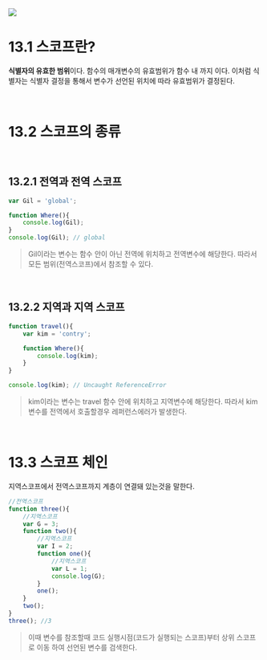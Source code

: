 <img src="https://capsule-render.vercel.app/api?type=waving&color=gradient&customColorList=1&height=200&section=header&text=Chapter13.%20%EC%8A%A4%EC%BD%94%ED%94%84&fontSize=55">

# **13.1 스코프란?**
**식별자의 유효한 범위**이다. 함수의 매개변수의 유효범위가 함수 내 까지 이다. 이처럼 식별자는 식별자 결정을 통해서 변수가 선언된 위치에 따라 유효범위가 결정된다.

<br>

# **13.2 스코프의 종류**

<br>

## **13.2.1 전역과 전역 스코프**
```js
var Gil = 'global';

function Where(){
    console.log(Gil);
}
console.log(Gil); // global
```

>Gil이라는 변수는 함수 안이 아닌 전역에 위치하고 전역변수에 해당한다. 따라서 모든 범위(전역스코프)에서 참조할 수 있다.

<br>

## **13.2.2 지역과 지역 스코프**
```js
function travel(){
    var kim = 'contry';

    function Where(){
        console.log(kim);
    }
}

console.log(kim); // Uncaught ReferenceError
```
>kim이라는 변수는 travel 함수 안에 위치하고 지역변수에 해당한다. 따라서 kim변수를 전역에서 호출할경우 레퍼런스에러가 발생한다.

<br>

# **13.3 스코프 체인**
지역스코프에서 전역스코프까지 계층이 연결돼 있는것을 말한다.

```js
//전역스코프
function three(){
    //지역스코프
    var G = 3;
    function two(){
        //지역스코프
        var I = 2;
        function one(){
            //지역스코프
            var L = 1;
            console.log(G);
        }
        one();
    }
    two();
}
three(); //3
```
>이때 변수를 참조할때 코드 실행시점(코드가 실행되는 스코프)부터 상위 스코프로 이동 하여 선언된 변수를 검색한다.